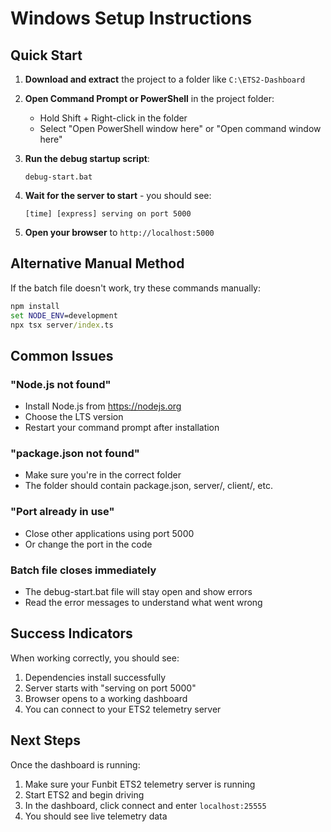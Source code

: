 # Windows Setup Instructions

## Quick Start

1. **Download and extract** the project to a folder like `C:\ETS2-Dashboard`

2. **Open Command Prompt or PowerShell** in the project folder:
   - Hold Shift + Right-click in the folder
   - Select "Open PowerShell window here" or "Open command window here"

3. **Run the debug startup script**:
   ```
   debug-start.bat
   ```

4. **Wait for the server to start** - you should see:
   ```
   [time] [express] serving on port 5000
   ```

5. **Open your browser** to `http://localhost:5000`

## Alternative Manual Method

If the batch file doesn't work, try these commands manually:

```cmd
npm install
set NODE_ENV=development
npx tsx server/index.ts
```

## Common Issues

### "Node.js not found"
- Install Node.js from https://nodejs.org
- Choose the LTS version
- Restart your command prompt after installation

### "package.json not found"
- Make sure you're in the correct folder
- The folder should contain package.json, server/, client/, etc.

### "Port already in use"
- Close other applications using port 5000
- Or change the port in the code

### Batch file closes immediately
- The debug-start.bat file will stay open and show errors
- Read the error messages to understand what went wrong

## Success Indicators

When working correctly, you should see:
1. Dependencies install successfully
2. Server starts with "serving on port 5000"
3. Browser opens to a working dashboard
4. You can connect to your ETS2 telemetry server

## Next Steps

Once the dashboard is running:
1. Make sure your Funbit ETS2 telemetry server is running
2. Start ETS2 and begin driving
3. In the dashboard, click connect and enter `localhost:25555`
4. You should see live telemetry data